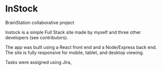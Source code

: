 # InStock
BrainStation collaborative project

Instock is a simple Full Stack site made by myself and three other developers (see contributors).

The app was built using a React front end and a Node/Express back end. The site is fully responsive for
mobile, tablet, and desktop viewing.

Tasks were assigned using Jira, 
